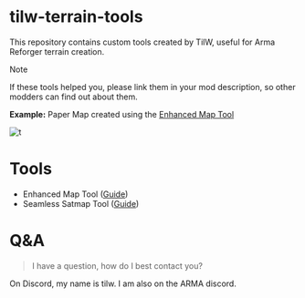 # tilw-terrain-tools
This repository contains custom tools created by TilW, useful for Arma Reforger terrain creation.

> [!NOTE]
> If these tools helped you, please link them in your mod description, so other modders can find out about them.
>
> **Example:** Paper Map created using the [Enhanced Map Tool](https://github.com/Til-Weimann/tilw-terrain-tools/)

![t](https://github.com/user-attachments/assets/78a4a97c-17d9-493c-a73e-16b32de27c2c)

# Tools

- Enhanced Map Tool ([Guide](https://github.com/Til-Weimann/tilw-terrain-tools/wiki/Enhanced-Map-Tool))
- Seamless Satmap Tool ([Guide](https://github.com/Til-Weimann/tilw-terrain-tools/wiki/Seamless-Satmap-Tool))

# Q&A

> I have a question, how do I best contact you?

On Discord, my name is tilw. I am also on the ARMA discord.
